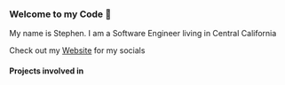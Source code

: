 ### Welcome to my Code 👋

My name is Stephen. I am a Software Engineer living in Central California

Check out my [Website](https://snipey.dev) for my socials


#### Projects involved in
